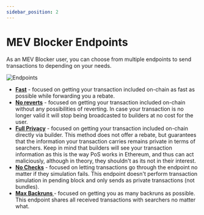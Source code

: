 ```yaml
---
sidebar_position: 2
---
```


# MEV Blocker Endpoints

As an MEV Blocker user, you can choose from multiple endpoints to send transactions to depending on your needs.

![Endpoints](/img/mevblocker/Endpoints_protection.png)

- **[Fast](https://rpc.mevblocker.io/fast)** - focused on getting your transaction included on-chain as fast as possible while forwarding you a rebate.
- **[No reverts](https://rpc.mevblocker.io/noreverts)** - focused on getting your transaction included on-chain without any possibilities of reverting. In case your transaction is no longer valid it will stop being broadcasted to builders at no cost for the user.
- **[Full Privacy](https://rpc.mevblocker.io/fullprivacy)** - focused on getting your transaction included on-chain directly via builder. This method does not offer a rebate, but guarantees that the information your transaction carries remains private in terms of searchers. Keep in mind that builders will see your transaction information as this is the way PoS works in Ethereum, and thus can act maliciously, although in theory, they shouldn't as its not in their interest.
- **[No Checks](https://rpc.mevblocker.io/nochecks)** - focused on letting transactions go through the endpoint no matter if they simulation fails. This endpoint doesn't perform transaction simulation in pending block and only sends as private transactions (not bundles).
- **[Max Backruns ](https://rpc.mevblocker.io/maxbackruns)** - focused on getting you as many backruns as possible. This endpoint shares all received transactions with searchers no matter what.